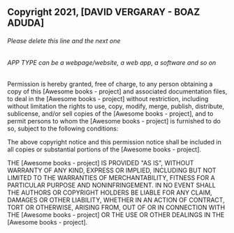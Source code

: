 ## Copyright 2021, [DAVID VERGARAY - BOAZ ADUDA]

###### Please delete this line and the next one
###### APP TYPE can be a webpage/website, a web app, a software and so on

Permission is hereby granted, free of charge, to any person obtaining a copy of this [Awesome books - project] and associated documentation files, to deal in the [Awesome books - project] without restriction, including without limitation the rights to use, copy, modify, merge, publish, distribute, sublicense, and/or sell copies of the [Awesome books - project], and to permit persons to whom the [Awesome books - project] is furnished to do so, subject to the following conditions:

The above copyright notice and this permission notice shall be included in all copies or substantial portions of the [Awesome books - project].

THE [Awesome books - project] IS PROVIDED "AS IS", WITHOUT WARRANTY OF ANY KIND, EXPRESS OR IMPLIED, INCLUDING BUT NOT LIMITED TO THE WARRANTIES OF MERCHANTABILITY, FITNESS FOR A PARTICULAR PURPOSE AND NONINFRINGEMENT. IN NO EVENT SHALL THE AUTHORS OR COPYRIGHT HOLDERS BE LIABLE FOR ANY CLAIM, DAMAGES OR OTHER LIABILITY, WHETHER IN AN ACTION OF CONTRACT, TORT OR OTHERWISE, ARISING FROM, OUT OF OR IN CONNECTION WITH THE [Awesome books - project] OR THE USE OR OTHER DEALINGS IN THE [Awesome books - project].
